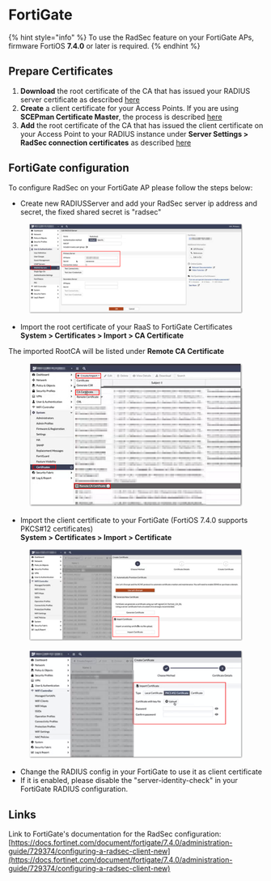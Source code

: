 # FortiGate

{% hint style="info" %}
To use the RadSec feature on your FortiGate APs, firmware FortiOS **7.4.0** or later is required.
{% endhint %}

## Prepare Certificates

1. **Download** the root certificate of the CA that has issued your RADIUS server certificate as described [here](../../../portal/settings/settings-server/certificates.md#download)
2. **Create** a client certificate for your Access Points. If you are using **SCEPman Certificate Master**, the process is described [here](https://docs.scepman.com/certificate-deployment/certificate-master/client-certificate-pkcs-12)
3. **Add** the root certificate of the CA that has issued the client certificate on your Access Point to your RADIUS instance under **Server Settings > RadSec connection certificates** as described [here](../../../portal/settings/settings-server/certificates.md#radsec-connection-certificates)

## FortiGate configuration

To configure RadSec on your FortiGate AP please follow the steps below:

* Create new RADIUSServer and add your RadSec server ip address and secret, the fixed shared secret is "radsec"

<figure><img src="../../../.gitbook/assets/2023-08-28 10_56_04-Medienwiedergabe.png" alt=""><figcaption></figcaption></figure>

* Import the root certificate of your RaaS to FortiGate Certificates\
  **System > Certificates > Import > CA Certificate**

The imported RootCA will be listed under **Remote CA Certificate**

<figure><img src="../../../.gitbook/assets/2023-08-28 10_57_07-Medienwiedergabe.png" alt=""><figcaption></figcaption></figure>

* Import the client certificate to your FortiGate (FortiOS 7.4.0 supports PKCS#12 certificates)\
  **System > Certificates > Import > Certificate**

<figure><img src="../../../.gitbook/assets/2023-08-28 10_58_54-Medienwiedergabe.png" alt=""><figcaption></figcaption></figure>

<figure><img src="../../../.gitbook/assets/2023-08-29 09_36_11-FortiGate.png" alt=""><figcaption></figcaption></figure>

* Change the RADIUS config in your FortiGate to use it as client certificate
* If it is enabled, please disable the "server-identity-check" in your FortiGate RADIUS configuration.

## Links

Link to FortiGate's documentation for the RadSec configuration:\
[https://docs.fortinet.com/document/fortigate/7.4.0/administration-guide/729374/configuring-a-radsec-client-new](https://docs.fortinet.com/document/fortigate/7.4.0/administration-guide/729374/configuring-a-radsec-client-new)
